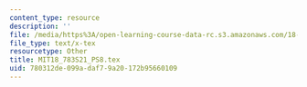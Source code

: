 ```yaml
---
content_type: resource
description: ''
file: /media/https%3A/open-learning-course-data-rc.s3.amazonaws.com/18-783-elliptic-curves-spring-2021/780312de099adaf79a20172b95660109_MIT18_783S21_PS8.tex
file_type: text/x-tex
resourcetype: Other
title: MIT18_783S21_PS8.tex
uid: 780312de-099a-daf7-9a20-172b95660109
---
```

